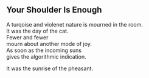 Your Shoulder Is Enough
-----------------------
A turqoise and violenet nature is mourned in the room.  
It was the day of the cat.  
Fewer and fewer  
mourn about another mode of joy.  
As soon as the incoming suns  
gives the algorithmic indication.  
  
It was the sunrise of the pheasant.  
